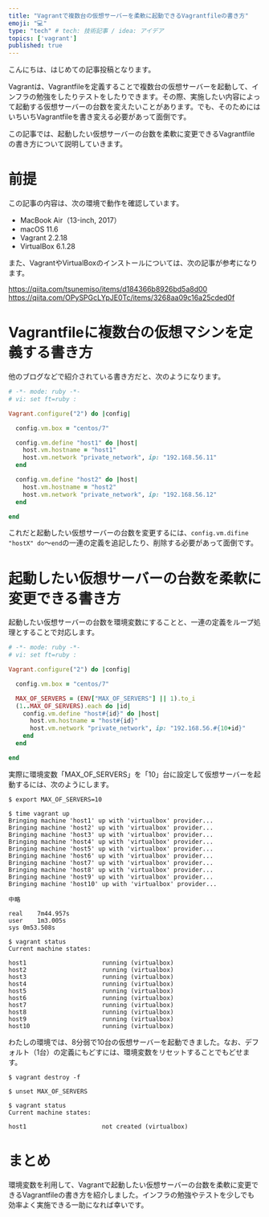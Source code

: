 ```yaml
---
title: "Vagrantで複数台の仮想サーバーを柔軟に起動できるVagrantfileの書き方"
emoji: "💻"
type: "tech" # tech: 技術記事 / idea: アイデア
topics: ['vagrant']
published: true
---
```


こんにちは、はじめての記事投稿となります。

Vagrantは、Vagrantfileを定義することで複数台の仮想サーバーを起動して、インフラの勉強をしたりテストをしたりできます。その際、実施したい内容によって起動する仮想サーバーの台数を変えたいことがあります。でも、そのためにはいちいちVagrantfileを書き変える必要があって面倒です。

この記事では、起動したい仮想サーバーの台数を柔軟に変更できるVagrantfileの書き方について説明していきます。

# 前提

この記事の内容は、次の環境で動作を確認しています。

- MacBook Air（13-inch, 2017）
- macOS 11.6
- Vagrant 2.2.18
- VirtualBox 6.1.28

また、VagrantやVirtualBoxのインストールについては、次の記事が参考になります。

https://qiita.com/tsunemiso/items/d184366b8926bd5a8d00
https://qiita.com/OPySPGcLYpJE0Tc/items/3268aa09c16a25cded0f

# Vagrantfileに複数台の仮想マシンを定義する書き方

他のブログなどで紹介されている書き方だと、次のようになります。

```ruby
# -*- mode: ruby -*-
# vi: set ft=ruby :

Vagrant.configure("2") do |config|

  config.vm.box = "centos/7"

  config.vm.define "host1" do |host|
    host.vm.hostname = "host1"
    host.vm.network "private_network", ip: "192.168.56.11"
  end

  config.vm.define "host2" do |host|
    host.vm.hostname = "host2"
    host.vm.network "private_network", ip: "192.168.56.12"
  end

end
```

これだと起動したい仮想サーバーの台数を変更するには、``config.vm.difine "hostX" do``〜``end``の一連の定義を追記したり、削除する必要があって面倒です。

# 起動したい仮想サーバーの台数を柔軟に変更できる書き方

起動したい仮想サーバーの台数を環境変数にすることと、一連の定義をループ処理とすることで対応します。

```ruby
# -*- mode: ruby -*-
# vi: set ft=ruby :

Vagrant.configure("2") do |config|

  config.vm.box = "centos/7"

  MAX_OF_SERVERS = (ENV["MAX_OF_SERVERS"] || 1).to_i
  (1..MAX_OF_SERVERS).each do |id|
    config.vm.define "host#{id}" do |host|
      host.vm.hostname = "host#{id}"
      host.vm.network "private_network", ip: "192.168.56.#{10+id}"
    end
  end

end
```

実際に環境変数「MAX_OF_SERVERS」を「10」台に設定して仮想サーバーを起動するには、次のようにします。

```
$ export MAX_OF_SERVERS=10

$ time vagrant up
Bringing machine 'host1' up with 'virtualbox' provider...
Bringing machine 'host2' up with 'virtualbox' provider...
Bringing machine 'host3' up with 'virtualbox' provider...
Bringing machine 'host4' up with 'virtualbox' provider...
Bringing machine 'host5' up with 'virtualbox' provider...
Bringing machine 'host6' up with 'virtualbox' provider...
Bringing machine 'host7' up with 'virtualbox' provider...
Bringing machine 'host8' up with 'virtualbox' provider...
Bringing machine 'host9' up with 'virtualbox' provider...
Bringing machine 'host10' up with 'virtualbox' provider...

中略

real	7m44.957s
user	1m3.005s
sys	0m53.508s
```
```
$ vagrant status
Current machine states:

host1                     running (virtualbox)
host2                     running (virtualbox)
host3                     running (virtualbox)
host4                     running (virtualbox)
host5                     running (virtualbox)
host6                     running (virtualbox)
host7                     running (virtualbox)
host8                     running (virtualbox)
host9                     running (virtualbox)
host10                    running (virtualbox)
```

わたしの環境では、8分弱で10台の仮想サーバーを起動できました。なお、デフォルト（1台）の定義にもどすには、環境変数をリセットすることでもどせます。

```
$ vagrant destroy -f

$ unset MAX_OF_SERVERS

$ vagrant status
Current machine states:

host1                     not created (virtualbox)
```

# まとめ

環境変数を利用して、Vagrantで起動したい仮想サーバーの台数を柔軟に変更できるVagrantfileの書き方を紹介しました。インフラの勉強やテストを少しでも効率よく実施できる一助になれば幸いです。

